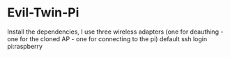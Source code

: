 # Evil-Twin-Pi

Install the dependencies, I use three wireless adapters (one for deauthing - one for the cloned AP - one for connecting to the pi) 
default ssh login pi:raspberry
